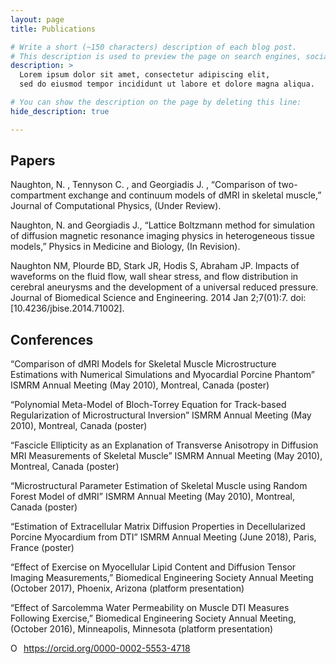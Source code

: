 ```yaml
---
layout: page
title: Publications

# Write a short (~150 characters) description of each blog post.
# This description is used to preview the page on search engines, social media, etc.
description: >
  Lorem ipsum dolor sit amet, consectetur adipiscing elit,
  sed do eiusmod tempor incididunt ut labore et dolore magna aliqua.

# You can show the description on the page by deleting this line:
hide_description: true

---
```


## Papers

Naughton, N. , Tennyson C. , and Georgiadis J. , “Comparison of two-compartment exchange and continuum models of dMRI in skeletal muscle,” Journal of Computational Physics, (Under Review).

Naughton, N. and Georgiadis J., “Lattice Boltzmann method for simulation of diffusion magnetic resonance imaging physics in heterogeneous tissue models,” Physics in Medicine and Biology, (In Revision).

Naughton NM, Plourde BD, Stark JR, Hodis S, Abraham JP. Impacts of waveforms on the fluid flow, wall shear stress, and flow distribution in cerebral aneurysms and the development of a universal reduced pressure. Journal of Biomedical Science and Engineering. 2014 Jan 2;7(01):7. doi: [10.4236/jbise.2014.71002].  

## Conferences

“Comparison of dMRI Models for Skeletal Muscle Microstructure Estimations with Numerical Simulations and Myocardial Porcine Phantom” ISMRM Annual Meeting (May 2010), Montreal, Canada (poster)

“Polynomial Meta-Model of Bloch-Torrey Equation for Track-based Regularization of Microstructural Inversion” ISMRM Annual Meeting (May 2010), Montreal, Canada (poster)

“Fascicle Ellipticity as an Explanation of Transverse Anisotropy in Diffusion MRI Measurements of Skeletal Muscle” ISMRM Annual Meeting (May 2010), Montreal, Canada (poster)

“Microstructural Parameter Estimation of Skeletal Muscle using Random Forest Model of dMRI” ISMRM Annual Meeting (May 2010), Montreal, Canada (poster)

“Estimation of Extracellular Matrix Diffusion Properties in Decellularized Porcine Myocardium from DTI” ISMRM Annual Meeting (June 2018), Paris, France (poster)

“Effect of Exercise on Myocellular Lipid Content and Diffusion Tensor Imaging Measurements,” Biomedical Engineering Society Annual Meeting (October 2017), Phoenix, Arizona (platform presentation)

“Effect of Sarcolemma Water Permeability on Muscle DTI Measures Following Exercise,” Biomedical Engineering Society Annual Meeting, (October 2016), Minneapolis, Minnesota (platform presentation)


<div itemscope itemtype="https://schema.org/Person"><a itemprop="sameAs" content="https://orcid.org/0000-0002-5553-4718" href="https://orcid.org/0000-0002-5553-4718" target="orcid.widget" rel="noopener noreferrer" style="vertical-align:top;"><img src="https://orcid.org/sites/default/files/images/orcid_16x16.png" style="width:1em;margin-right:.5em;" alt="ORCID iD icon">https://orcid.org/0000-0002-5553-4718</a></div>
